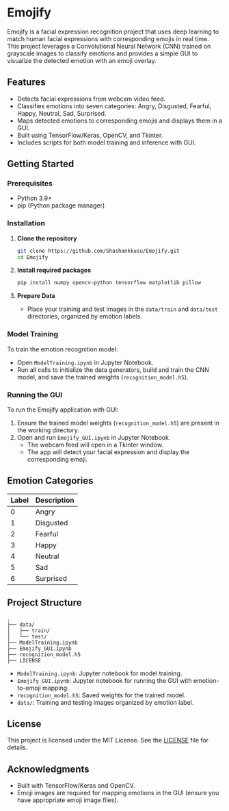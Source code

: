 # Emojify

Emojify is a facial expression recognition project that uses deep learning to match human facial expressions with corresponding emojis in real time. This project leverages a Convolutional Neural Network (CNN) trained on grayscale images to classify emotions and provides a simple GUI to visualize the detected emotion with an emoji overlay.

## Features

- Detects facial expressions from webcam video feed.
- Classifies emotions into seven categories: Angry, Disgusted, Fearful, Happy, Neutral, Sad, Surprised.
- Maps detected emotions to corresponding emojis and displays them in a GUI.
- Built using TensorFlow/Keras, OpenCV, and Tkinter.
- Includes scripts for both model training and inference with GUI.

## Getting Started

### Prerequisites

- Python 3.9+
- pip (Python package manager)

### Installation

1. **Clone the repository**
   ```bash
   git clone https://github.com/Shashankkusu/Emojify.git
   cd Emojify
   ```

2. **Install required packages**
   ```bash
   pip install numpy opencv-python tensorflow matplotlib pillow
   ```

3. **Prepare Data**
   - Place your training and test images in the `data/train` and `data/test` directories, organized by emotion labels.

### Model Training

To train the emotion recognition model:

- Open `ModelTraining.ipynb` in Jupyter Notebook.
- Run all cells to initialize the data generators, build and train the CNN model, and save the trained weights (`recognition_model.h5`).

### Running the GUI

To run the Emojify application with GUI:

1. Ensure the trained model weights (`recognition_model.h5`) are present in the working directory.
2. Open and run `Emojify_GUI.ipynb` in Jupyter Notebook.
   - The webcam feed will open in a Tkinter window.
   - The app will detect your facial expression and display the corresponding emoji.

## Emotion Categories

| Label      | Description  |
|------------|--------------|
| 0          | Angry        |
| 1          | Disgusted    |
| 2          | Fearful      |
| 3          | Happy        |
| 4          | Neutral      |
| 5          | Sad          |
| 6          | Surprised    |

## Project Structure

```
.
├── data/
│   ├── train/
│   └── test/
├── ModelTraining.ipynb
├── Emojify_GUI.ipynb
├── recognition_model.h5
├── LICENSE
```

- `ModelTraining.ipynb`: Jupyter notebook for model training.
- `Emojify_GUI.ipynb`: Jupyter notebook for running the GUI with emotion-to-emoji mapping.
- `recognition_model.h5`: Saved weights for the trained model.
- `data/`: Training and testing images organized by emotion label.

## License

This project is licensed under the MIT License. See the [LICENSE](LICENSE) file for details.

## Acknowledgments

- Built with TensorFlow/Keras and OpenCV.
- Emoji images are required for mapping emotions in the GUI (ensure you have appropriate emoji image files).

